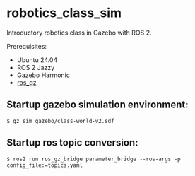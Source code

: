 # robotics_class_sim
Introductory robotics class in Gazebo with ROS 2.

Prerequisites: 
- Ubuntu 24.04
- ROS 2 Jazzy
- Gazebo Harmonic
- [ros_gz](https://github.com/gazebosim/ros_gz)

## Startup gazebo simulation environment:
```$ gz sim gazebo/class-world-v2.sdf```

## Startup ros topic conversion:
```$ ros2 run ros_gz_bridge parameter_bridge --ros-args -p config_file:=topics.yaml```
